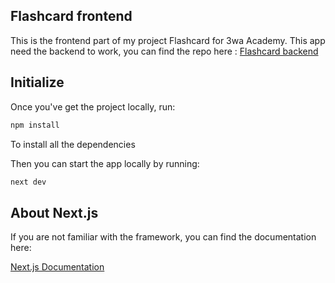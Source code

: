 ## Flashcard frontend

This is the frontend part of my project Flashcard for 3wa Academy.
This app need the backend to work, you can find the repo here :
[Flashcard backend](https://github.com/BenDndr/flashcard-backend)

## Initialize

Once you've get the project locally, run:

```bash
npm install
```
To install all the dependencies

Then you can start the app locally by running:
```bash
next dev
```

## About Next.js

If you are not familiar with the framework, you can find the documentation here:

[Next.js Documentation](https://nextjs.org/docs)
